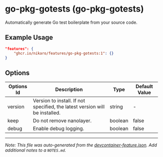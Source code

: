 
# go-pkg-gotests (go-pkg-gotests)

Automatically generate Go test boilerplate from your source code.

## Example Usage

```json
"features": {
    "ghcr.io/nikaro/features/go-pkg-gotests:1": {}
}
```

## Options

| Options Id | Description | Type | Default Value |
|-----|-----|-----|-----|
| version | Version to install. If not specified, the latest version will be installed. | string | - |
| keep | Do not remove nanolayer. | boolean | false |
| debug | Enable debug logging. | boolean | false |



---

_Note: This file was auto-generated from the [devcontainer-feature.json](https://github.com/nikaro/features/blob/main/src/go-pkg-gotests/devcontainer-feature.json).  Add additional notes to a `NOTES.md`._
